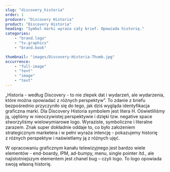 ```yaml
---
slug: "discovery_historia"
order: 1
producer: "Discovery Historia"
product: "Discovery Historia"
heading: "Symbol marki wyraża cały brief. Opowiada historię."
categories:
    - "brand.logo"
    - "tv.graphics"
    - "brand.book"

thumbnail: "images/Discovery-Historia-Thumb.jpg"
occurrence:
    - "full-image"
    - "text"
    - "image"
    - "text"
---
```

„Historia - według Discovery - to nie zlepek dat i wydarzeń, ale wydarzenia, które można opowiadać z różnych perspektyw”. To zdanie z briefu bezpośrednio przyczyniło się do tego, jak dziś wygląda identyfikacja graficzna marki. Dla Discovery Historia symbolem jest litera H. Oświetliliśmy ją, ujęliśmy w nieoczywistej perspektywie i dzięki tzw. negative space stworzyliśmy wielowymiarowe logo. Wyraziste, symboliczne i literalne zarazem. Znak super dokładnie oddaje to, co było założeniem strategicznym marketera i w pełni wyraża intencję - pokazujemy historię z różnych perspektyw i naświetlamy ją z różnych ujęć.

W opracowaniu graficznym kanału telewizyjnego jest bardzo wiele elementów - end-boardy, IPM, ad-bumpy, menu, single pointer itd., ale najistotniejszym elementem jest chanel bug – czyli logo. To logo opowiada swoją własną historię.
  